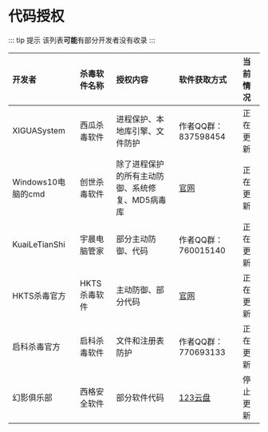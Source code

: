 # 代码授权

::: tip 提示
该列表**可能**有部分开发者没有收录
:::

| 开发者                |  杀毒软件名称     |                        授权内容                    |      软件获取方式    |      当前情况    |
| :----------------- | :----------------- | :------------------------------------------------ | :------------------------ | :------------------- |
| XIGUASystem          |西瓜杀毒软件      |进程保护、本地库引擎、文件防护                        |作者QQ群：837598454 |正在更新 |
| Windows10电脑的cmd   |创世杀毒软件    |除了进程保护的所有主动防御、系统修复、MD5病毒库|[官网][chuangshi]|正在更新 |
| KuaiLeTianShi        |宇晨电脑管家   |部分主动防御、代码                                    |作者QQ群：760015140 |正在更新 |
| HKTS杀毒官方         |HKTS杀毒软件    |主动防御、部分代码                                    |[官网][hkts] |正在更新 |
| 启科杀毒官方         |启科杀毒软件    |文件和注册表防护                                      |作者QQ群：770693133|正在更新 |
| 幻影俱乐部           |西格安全软件   |部分软件代码                                          |[123云盘][xige]    |停止更新 |


[chuangshi]:https://chuangshicloud.wzwxz15.store/chuangshi%20antivirus/
[hkts]:http://hkts.czkhost.coms.run/
[xige]:https://www.123pan.com/s/1y1qVv-RKcY
